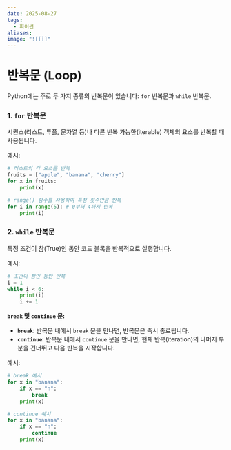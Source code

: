 ```yaml
---
date: 2025-08-27
tags:
  - 파이썬
aliases:
image: "![[]]"
---
```


# 반복문 (Loop)

Python에는 주로 두 가지 종류의 반복문이 있습니다: `for` 반복문과 `while` 반복문.

### 1. `for` 반복문
시퀀스(리스트, 튜플, 문자열 등)나 다른 반복 가능한(iterable) 객체의 요소를 반복할 때 사용됩니다.

예시:
```python
# 리스트의 각 요소를 반복
fruits = ["apple", "banana", "cherry"]
for x in fruits:
    print(x)

# range() 함수를 사용하여 특정 횟수만큼 반복
for i in range(5): # 0부터 4까지 반복
    print(i)
```

### 2. `while` 반복문
특정 조건이 참(True)인 동안 코드 블록을 반복적으로 실행합니다.

예시:
```python
# 조건이 참인 동안 반복
i = 1
while i < 6:
    print(i)
    i += 1
```

**`break` 및 `continue` 문:**

*   **`break`**: 반복문 내에서 `break` 문을 만나면, 반복문은 즉시 종료됩니다.
*   **`continue`**: 반복문 내에서 `continue` 문을 만나면, 현재 반복(iteration)의 나머지 부분을 건너뛰고 다음 반복을 시작합니다.

예시:
```python
# break 예시
for x in "banana":
    if x == "n":
        break
    print(x)

# continue 예시
for x in "banana":
    if x == "n":
        continue
    print(x)
```